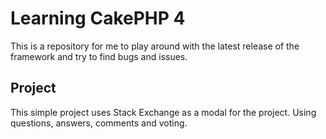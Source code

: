 # Learning CakePHP 4
This is a repository for me to play around with the latest release of the framework and try to find bugs and issues.

## Project
This simple project uses Stack Exchange as a modal for the project. Using questions, answers, comments and voting.
